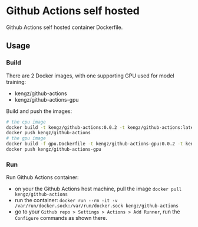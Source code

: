 # Github Actions self hosted

Github Actions self hosted container Dockerfile.

## Usage

### Build

There are 2 Docker images, with one supporting GPU used for model training:
- kengz/github-actions
- kengz/github-actions-gpu

Build and push the images:

```bash
# the cpu image
docker build -t kengz/github-actions:0.0.2 -t kengz/github-actions:latest .
docker push kengz/github-actions
# the gpu image
docker build -f gpu.Dockerfile -t kengz/github-actions-gpu:0.0.2 -t kengz/github-actions-gpu:latest .
docker push kengz/github-actions-gpu
```

### Run

Run Github Actions container:

- on your the Github Actions host machine, pull the image `docker pull kengz/github-actions`
- run the container: `docker run --rm -it -v /var/run/docker.sock:/var/run/docker.sock kengz/github-actions`
- go to your `Github repo > Settings > Actions > Add Runner`, run the `Configure` commands as shown there.
